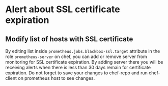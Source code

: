 # Alert about SSL certificate expiration

## Modify list of hosts with SSL certificate

By editing list inside `prometheus.jobs.blackbox-ssl.target` attribute in the role `prometheus-server` on chef, you can add or remove server from monitoring for SSL certificate expiration. By adding server there you will be receiving alerts when there is less than 30 days remain for certificate expiration. Do not forget to save your changes to chef-repo and run chef-client on prometheus host to see changes.
